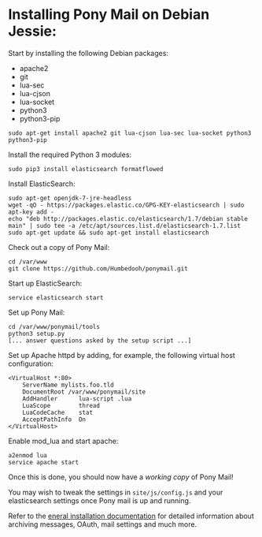 # Installing Pony Mail on Debian Jessie: #
Start by installing the following Debian packages:

- apache2
- git
- lua-sec
- lua-cjson
- lua-socket
- python3
- python3-pip

~~~
sudo apt-get install apache2 git lua-cjson lua-sec lua-socket python3 python3-pip
~~~

Install the required Python 3 modules:
~~~
sudo pip3 install elasticsearch formatflowed
~~~

Install ElasticSearch:

~~~
sudo apt-get openjdk-7-jre-headless
wget -qO - https://packages.elastic.co/GPG-KEY-elasticsearch | sudo apt-key add -
echo "deb http://packages.elastic.co/elasticsearch/1.7/debian stable main" | sudo tee -a /etc/apt/sources.list.d/elasticsearch-1.7.list
sudo apt-get update && sudo apt-get install elasticsearch
~~~


Check out a copy of Pony Mail:
~~~
cd /var/www
git clone https://github.com/Humbedooh/ponymail.git
~~~

Start up ElasticSearch:

~~~
service elasticsearch start
~~~

Set up Pony Mail:
~~~
cd /var/www/ponymail/tools
python3 setup.py
[... answer questions asked by the setup script ...]
~~~


Set up Apache httpd by adding, for example, the following virtual host configuration:

~~~
<VirtualHost *:80>
    ServerName mylists.foo.tld
    DocumentRoot /var/www/ponymail/site
    AddHandler      lua-script .lua
    LuaScope        thread
    LuaCodeCache    stat
    AcceptPathInfo  On
</VirtualHost>
~~~

Enable mod_lua and start apache:

~~~
a2enmod lua
service apache start
~~~

Once this is done, you should now have a *working copy* of Pony Mail!

You may wish to tweak the settings in `site/js/config.js` and your
elasticsearch settings once Pony mail is up and running.

Refer to the [eneral installation documentation](INSTALLING.md) for
detailed information about archiving messages, OAuth, mail settings and
much more.